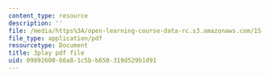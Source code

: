 ```yaml
---
content_type: resource
description: ''
file: /media/https%3A/open-learning-course-data-rc.s3.amazonaws.com/15-071-the-analytics-edge-spring-2017/0989260066a81c5bb650319d529b1d91_xEjZjz7oxbI.pdf
file_type: application/pdf
resourcetype: Document
title: 3play pdf file
uid: 09892600-66a8-1c5b-b650-319d529b1d91
---
```

